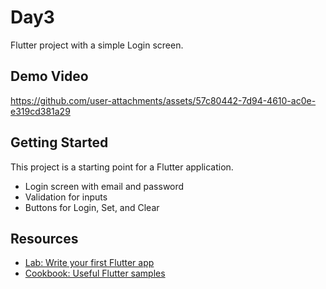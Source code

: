 # Day3

Flutter project with a simple Login screen.

## Demo Video



https://github.com/user-attachments/assets/57c80442-7d94-4610-ac0e-e319cd381a29



## Getting Started

This project is a starting point for a Flutter application.

- Login screen with email and password
- Validation for inputs
- Buttons for Login, Set, and Clear

## Resources

- [Lab: Write your first Flutter app](https://docs.flutter.dev/get-started/codelab)
- [Cookbook: Useful Flutter samples](https://docs.flutter.dev/cookbook)
